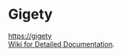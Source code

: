 # Gigety  
[https://gigety](https://gigety.com)   
[Wiki for Detailed Documentation](https://github.com/samuelsegal/gigety/wiki).  
